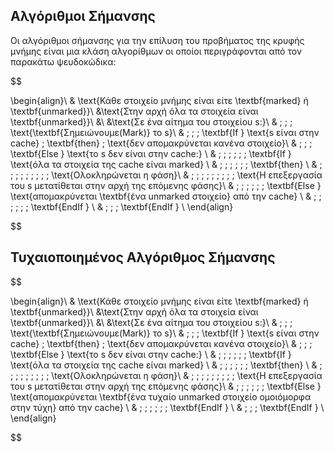 
## Αλγόριθμοι Σήμανσης

Οι αλγόριθμοι σήμανσης για την επίλυση του προβήματος της κρυφής μνήμης είναι μια κλάση αλγορίθμων οι οποίοι περιγράφονται από τον παρακάτω ψευδοκώδικα:

$$

\begin{align}\\ 
& \text{Κάθε στοιχείο μνήμης είναι είτε \textbf{marked} ή \textbf{unmarked}}\\ 
&\text{Στην αρχή όλα τα στοιχεία είναι \textbf{unmarked}}\\ 
&\\
&\text{Σε ένα αίτημα του στοιχείου s:}\\
&  \; \; \; \text{\textbf{Σημειώνουμε(Mark)} το s}\\
&  \; \; \; \textbf{If } \text{s είναι στην cache} \; \textbf{then} \; \text{δεν απομακρύνεται κανένα στοιχείο}\\
&  \; \; \; \textbf{Else } \text{το s δεν είναι στην cache:} \\
&  \; \; \; \; \; \; \textbf{If } \text{όλα τα στοιχεία της cache είναι marked}  \\
&  \; \; \; \; \; \; \textbf{then} \\
&  \; \; \; \; \; \; \; \; \; \text{Ολοκληρώνεται η φάση}\\
&  \; \; \; \; \; \; \; \; \; \text{Η επεξεργασία του s μετατίθεται στην αρχή της επόμενης φάσης}\\
&  \; \; \; \; \; \; \textbf{Else } \text{απομακρύνεται \textbf{ένα unmarked στοιχείο} από την cache}  \\
&  \; \; \; \; \; \; \textbf{EndIf }  \\
&  \; \; \;  \textbf{EndIf }   \\
\end{align}

$$



## Τυχαιοποιημένος Αλγόριθμος Σήμανσης



$$

\begin{align}\\ 
& \text{Κάθε στοιχείο μνήμης είναι είτε \textbf{marked} ή \textbf{unmarked}}\\ 
&\text{Στην αρχή όλα τα στοιχεία είναι \textbf{unmarked}}\\ 
&\\
&\text{Σε ένα αίτημα του στοιχείου s:}\\
&  \; \; \; \text{\textbf{Σημειώνουμε(Mark)} το s}\\
&  \; \; \; \textbf{If } \text{s είναι στην cache} \; \textbf{then} \; \text{δεν απομακρύνεται κανένα στοιχείο}\\
&  \; \; \; \textbf{Else } \text{το s δεν είναι στην cache:} \\
&  \; \; \; \; \; \; \textbf{If } \text{όλα τα στοιχεία της cache είναι marked}  \\
&  \; \; \; \; \; \; \textbf{then} \\
&  \; \; \; \; \; \; \; \; \; \text{Ολοκληρώνεται η φάση}\\
&  \; \; \; \; \; \; \; \; \; \text{Η επεξεργασία του s μετατίθεται στην αρχή της επόμενης φάσης}\\
&  \; \; \; \; \; \; \textbf{Else } \text{απομακρύνεται \textbf{ένα τυχαίο unmarked στοιχείο ομοιόμορφα στην τύχη} από την cache}  \\
&  \; \; \; \; \; \; \textbf{EndIf }  \\
&  \; \; \;  \textbf{EndIf }   \\
\end{align}

$$
